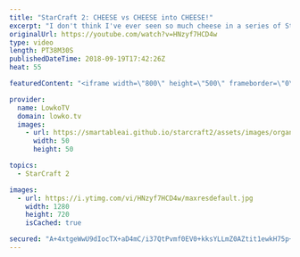 ```yaml
---
title: "StarCraft 2: CHEESE vs CHEESE into CHEESE!"
excerpt: "I don't think I've ever seen so much cheese in a series of StarCraft 2. Subscribe for more videos: http://lowko.tv/youtube More professional cheese: https://goo.gl/GoJKmX  Scarlett vs Shadown in an epic series of professional StarCraft 2. While I wasn't too familiar with Shadown before this series, I"
originalUrl: https://youtube.com/watch?v=HNzyf7HCD4w
type: video
length: PT38M30S
publishedDateTime: 2018-09-19T17:42:26Z
heat: 55

featuredContent: "<iframe width=\"800\" height=\"500\" frameborder=\"0\" src=\"https://www.youtube.com/embed/HNzyf7HCD4w\" allow=\"accelerometer; autoplay; encrypted-media; gyroscope; picture-in-picture\" allowfullscreen></iframe>"

provider:
  name: LowkoTV
  domain: lowko.tv
  images:
    - url: https://smartableai.github.io/starcraft2/assets/images/organizations/lowko.tv-50x50.jpg
      width: 50
      height: 50

topics:
  - StarCraft 2

images:
  - url: https://i.ytimg.com/vi/HNzyf7HCD4w/maxresdefault.jpg
    width: 1280
    height: 720
    isCached: true

secured: "A+4xtgeWwU9dIocTX+aD4mC/i37QtPvmf0EV0+kksYLLmZ0AZtit1ewkH75p+EOOcxrC7q28K02oKDGT2LRF7sNkvCiXBonswmM6CK4ufuhUhEbKQ566dcPvhoGwtbfyUq8F8bTn/Pz8CMY0WxXoO09KHdg+osaAIM8cq3S4hcY6OWcCvdoZLQzYT5q4PyK6aHfw670+hSJoqoYXkrG9vKm7oc1zUkfYFT/iD00xR3jBHwChv56TTjoy/iM+TjpWU1Gm0pOr9JJVlX959CT9SmvjKArNvaHiD2iKZW9MDl4VXbPQ3tW42OLSUpbl3MbtjrAvWygGxVQgwU5jufbmp5l8IgOsMdz1/Df5vmijD4M7ifrqIOjRp3dlyoH2E8Lov7IdIppw9d155YMtQXbOM5o0nfgfA9sVAdACPfAWVDNih2EXEZfw1DxbfeAvFqtx;YUtB6OyqrRGE/xt+yhzRNg=="
---
```


